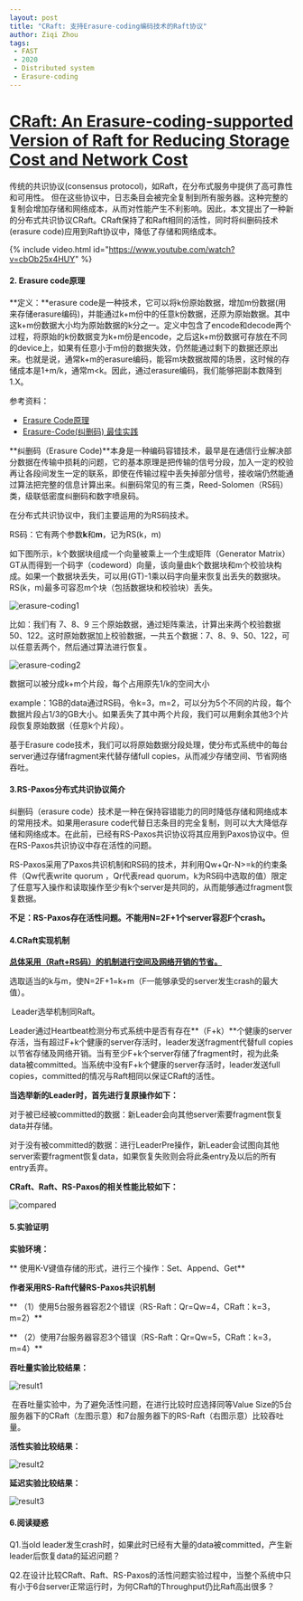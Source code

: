 ```yaml
---
layout: post
title: "CRaft: 支持Erasure-coding编码技术的Raft协议"
author: Ziqi Zhou
tags:
 - FAST
 - 2020
 - Distributed system
 - Erasure-coding
---
```


# [CRaft: An Erasure-coding-supported Version of Raft for Reducing Storage Cost and Network Cost](https://www.usenix.org/conference/fast20/presentation/wang-zizhong)

传统的共识协议(consensus protocol)，如Raft，在分布式服务中提供了高可靠性和可用性。 但在这些协议中，日志条目会被完全复制到所有服务器。这种完整的复制会增加存储和网络成本，从而对性能产生不利影响。因此，本文提出了一种新的分布式共识协议CRaft。CRaft保持了和Raft相同的活性，同时将纠删码技术(erasure code)应用到Raft协议中，降低了存储和网络成本。


{% include video.html id="https://www.youtube.com/watch?v=cbOb25x4HUY" %}

#### 2. Erasure code原理

**定义：**erasure code是一种技术，它可以将k份原始数据，增加m份数据(用来存储erasure编码)，并能通过k+m份中的任意k份数据，还原为原始数据。其中这k+m份数据大小均为原始数据的k分之一。定义中包含了encode和decode两个过程，将原始的k份数据变为k+m份是encode，之后这k+m份数据可存放在不同的device上，如果有任意小于m份的数据失效，仍然能通过剩下的数据还原出来。也就是说，通常k+m的erasure编码，能容m块数据故障的场景，这时候的存储成本是1+m/k，通常m<k。因此，通过erasure编码，我们能够把副本数降到1.X。

参考资料：

- [Erasure Code原理](https://blog.csdn.net/sinat_27186785/article/details/52034588)
- [Erasure-Code(纠删码) 最佳实践](https://zhuanlan.zhihu.com/p/106096265?utm_source=wechat_session)

**纠删码（Erasure Code)**本身是一种编码容错技术，最早是在通信行业解决部分数据在传输中损耗的问题，它的基本原理是把传输的信号分段，加入一定的校验再让各段间发生一定的联系，即使在传输过程中丢失掉部分信号，接收端仍然能通过算法把完整的信息计算出来。纠删码常见的有三类，Reed-Solomen（RS码）类，级联低密度纠删码和数字喷泉码。

在分布式共识协议中，我们主要运用的为RS码技术。

RS码：它有两个参数**k**和**m**，记为RS(k，m)

如下图所示，k个数据块组成一个向量被乘上一个生成矩阵（Generator Matrix）GT从而得到一个码字（codeword）向量，该向量由k个数据块和m个校验块构成。如果一个数据块丢失，可以用(GT)-1乘以码字向量来恢复出丢失的数据块。RS(k，m)最多可容忍m个块（包括数据块和校验块）丢失。

![erasure-coding1](/images/2020-11-16-erasure-coding1.png)



比如：我们有 7、8、9 三个原始数据，通过矩阵乘法，计算出来两个校验数据 50、122。这时原始数据加上校验数据，一共五个数据：7、8、9、50、122，可以任意丢两个，然后通过算法进行恢复。

![erasure-coding2](/images/2020-11-16-erasure-coding2.png)

数据可以被分成k+m个片段，每个占用原先1/k的空间大小

example：1GB的data通过RS码，令k=3，m=2，可以分为5个不同的片段，每个数据片段占1/3的GB大小。如果丢失了其中两个片段，我们可以用剩余其他3个片段恢复原始数据（任意k个片段）。

基于Erasure code技术，我们可以将原始数据分段处理，使分布式系统中的每台server通过存储fragment来代替存储full copies，从而减少存储空间、节省网络吞吐。

#### 3.RS-Paxos分布式共识协议简介

纠删码（erasure code）技术是一种在保持容错能力的同时降低存储和网络成本的常用技术。如果用erasure code代替日志条目的完全复制，则可以大大降低存储和网络成本。在此前，已经有RS-Paxos共识协议将其应用到Paxos协议中。但在RS-Paxos共识协议中存在活性的问题。 

RS-Paxos采用了Paxos共识机制和RS码的技术，并利用Qw+Qr-N>=k的约束条件（Qw代表write quorum ，Qr代表read quorum，k为RS码中选取的值）限定了任意写入操作和读取操作至少有k个server是共同的，从而能够通过fragment恢复数据。

**不足：RS-Paxos存在活性问题。不能用N=2F+1个server容忍F个crash。**

#### 4.CRaft实现机制

**<u>总体采用（Raft+RS码）的机制进行空间及网络开销的节省。</u>**

​	选取适当的k与m，使N=2F+1=k+m（F—能够承受的server发生crash的最大值）。

​	Leader选举机制同Raft。

​	Leader通过Heartbeat检测分布式系统中是否有存在**（F+k）**个健康的server存活，当有超过F+k个健康的server存活时，leader发送fragment代替full copies以节省存储及网络开销。当有至少F+k个server存储了fragment时，视为此条data被committed。当系统中没有F+k个健康的server存活时，leader发送full copies，committed的情况与Raft相同以保证CRaft的活性。

**当选举新的Leader时，首先进行复原操作如下：**

​	对于被已经被committed的数据：新Leader会向其他server索要fragment恢复data并存储。

​	对于没有被committed的数据：进行LeaderPre操作，新Leader会试图向其他server索要fragment恢复data，如果恢复失败则会将此条entry及以后的所有entry丢弃。

**CRaft、Raft、RS-Paxos的相关性能比较如下：**

![compared](/images/2020-11-16-compared.png)

#### 5.实验证明

**实验环境：**

**	使用K-V键值存储的形式，进行三个操作：Set、Append、Get**

**作者采用RS-Raft代替RS-Paxos共识机制**

**	（1）使用5台服务器容忍2个错误（RS-Raft：Qr=Qw=4，CRaft：k=3，m=2）**

**	（2）使用7台服务器容忍3个错误（RS-Raft：Qr=Qw=5，CRaft：k=3，m=4）**

**吞吐量实验比较结果：**

![result1](/images/2020-11-16-result1.png)

​	在吞吐量实验中，为了避免活性问题，在进行比较时应选择同等Value Size的5台服务器下的CRaft（左图示意）和7台服务器下的RS-Raft（右图示意）比较吞吐量。

**活性实验比较结果：**

![result2](/images/2020-11-16-result2.png)

**延迟实验比较结果：**

![result3](/images/2020-11-16-result3.png)

#### 6.阅读疑惑

Q1.当old leader发生crash时，如果此时已经有大量的data被committed，产生新leader后恢复data的延迟问题？

Q2.在设计比较CRaft、Raft、RS-Paxos的活性问题实验过程中，当整个系统中只有小于6台server正常运行时，为何CRaft的Throughput仍比Raft高出很多？
